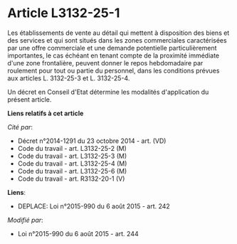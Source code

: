 # Article L3132-25-1

Les établissements de vente au détail qui mettent à disposition des biens et des services et qui sont situés dans les zones
commerciales caractérisées par une offre commerciale et une demande potentielle particulièrement importantes, le cas échéant
en tenant compte de la proximité immédiate d'une zone frontalière, peuvent donner le repos hebdomadaire par roulement pour
tout ou partie du personnel, dans les conditions prévues aux articles L. 3132-25-3 et L. 3132-25-4. 

Un décret en Conseil d'Etat détermine les modalités d'application du présent article.

**Liens relatifs à cet article**

_Cité par_:

  - Décret n°2014-1291 du 23 octobre 2014 - art. (VD)
  - Code du travail - art. L3132-25-2 (M)
  - Code du travail - art. L3132-25-3 (M)
  - Code du travail - art. L3132-25-4 (M)
  - Code du travail - art. L3132-25-6 (M)
  - Code du travail - art. R3132-20-1 (V)

**Liens**:

  - DEPLACE: Loi n°2015-990 du 6 août 2015 - art. 242

_Modifié par_:

  - Loi n°2015-990 du 6 août 2015 - art. 244
